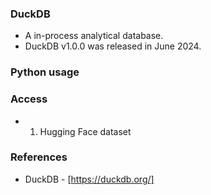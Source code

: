 ### DuckDB 
 - A in-process analytical database.
 - DuckDB v1.0.0 was released in June 2024.

### Python usage

### Access

  - 1) Hugging Face dataset


### References
 - DuckDB - [https://duckdb.org/]
